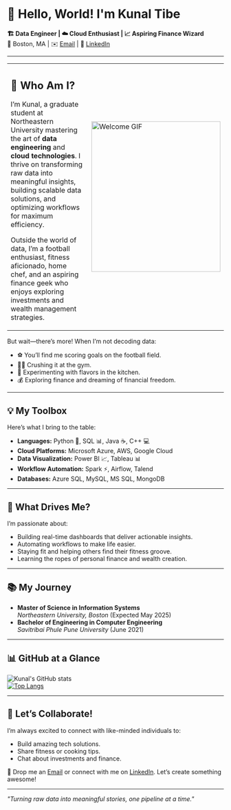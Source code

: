 # 👋 Hello, World! I'm Kunal Tibe  

**🏗️ Data Engineer | ☁️ Cloud Enthusiast | 📈 Aspiring Finance Wizard**  
📍 Boston, MA | ✉️ [Email](mailto:tibe.k@northeastern.edu) | 👔 [LinkedIn](https://www.linkedin.com/in/kunal-tibe/)

---

<table>
  <tr>
    <td>
      <h2>🌟 Who Am I?</h2>
      <p>
        I’m Kunal, a graduate student at Northeastern University mastering the art of <strong>data engineering</strong> and <strong>cloud technologies</strong>. 
        I thrive on transforming raw data into meaningful insights, building scalable data solutions, and optimizing workflows for maximum efficiency.
      </p>
      <p>
        Outside the world of data, I’m a football enthusiast, fitness aficionado, home chef, and an aspiring finance geek who enjoys exploring investments and wealth management strategies.
      </p>
    </td>
    <td>
      <img src="https://media.giphy.com/media/KAvtgqQMwjxcw8QHGR/giphy.gif" width="300" height="350" alt="Welcome GIF">
    </td>
  </tr>
</table>

But wait—there’s more! When I’m not decoding data:  
- ⚽ You’ll find me scoring goals on the football field.  
- 🏋️‍♂️ Crushing it at the gym.  
- 🍳 Experimenting with flavors in the kitchen.  
- 💰 Exploring finance and dreaming of financial freedom.

---

## 💡 My Toolbox  
Here’s what I bring to the table:  

- **Languages:** Python 🐍, SQL 📊, Java ☕, C++ 💻  
- **Cloud Platforms:** Microsoft Azure, AWS, Google Cloud  
- **Data Visualization:** Power BI 📈, Tableau 📊  
- **Workflow Automation:** Spark ⚡, Airflow, Talend  
- **Databases:** Azure SQL, MySQL, MS SQL, MongoDB  

---

## 🎯 What Drives Me?  
I’m passionate about:  
- Building real-time dashboards that deliver actionable insights.  
- Automating workflows to make life easier.  
- Staying fit and helping others find their fitness groove.  
- Learning the ropes of personal finance and wealth creation.

---

## 📚 My Journey  
- **Master of Science in Information Systems**  
  *Northeastern University, Boston* (Expected May 2025)  
- **Bachelor of Engineering in Computer Engineering**  
  *Savitribai Phule Pune University* (June 2021)  

---

## 📊 GitHub at a Glance  
![Kunal's GitHub stats](https://github-readme-stats.vercel.app/api?username=kunaltibe&show_icons=true&theme=radical)  
[![Top Langs](https://github-readme-stats.vercel.app/api/top-langs/?username=kunaltibe&layout=compact&theme=radical)](https://github.com/kunaltibe)

---

## 🤝 Let’s Collaborate!  
I’m always excited to connect with like-minded individuals to:  
- Build amazing tech solutions.  
- Share fitness or cooking tips.  
- Chat about investments and finance.  

💌 Drop me an [Email](mailto:tibe.k@northeastern.edu) or connect with me on [LinkedIn](https://www.linkedin.com/in/kunal-tibe/). Let’s create something awesome!  

---

*"Turning raw data into meaningful stories, one pipeline at a time."*
